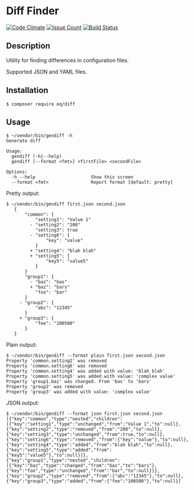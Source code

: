 # Diff Finder

[![Code Climate](https://codeclimate.com/github/orion122/project-lvl2-s141/badges/gpa.svg)](https://codeclimate.com/github/orion122/project-lvl2-s141)
[![Issue Count](https://codeclimate.com/github/orion122/project-lvl2-s141/badges/issue_count.svg)](https://codeclimate.com/github/orion122/project-lvl2-s141)
[![Build Status](https://travis-ci.org/orion122/project-lvl2-s141.svg?branch=master)](https://travis-ci.org/orion122/project-lvl2-s141)

## Description
Utility for finding differences in configuration files.

Supported JSON and YAML files.

## Installation
`$ composer require eq/diff`

## Usage
```
$ ~/vendor/bin/gendiff -h
Generate diff

Usage:
  gendiff (-h|--help)
  gendiff [--format <fmt>] <firstFile> <secondFile>

Options:
  -h --help                     Show this screen
  --format <fmt>                Report format [default: pretty]
```
Pretty output:
```
$ ~/vendor/bin/gendiff first.json second.json
   {
       "common": {
           "setting1": "Value 1"
         - "setting2": "200"
           "setting3": true
         - "setting6": {
               "key": "value"
           }
         + "setting4": "blah blah"
         + "setting5": {
               "key5": "value5"
           }
       }
       "group1": {
         - "baz": "bas"
         + "baz": "bars"
           "foo": "bar"
       }
     - "group2": {
           "abc": "12345"
       }
     + "group3": {
           "fee": "100500"
       }
   }
```
Plain output:
```
$ ~/vendor/bin/gendiff --format plain first.json second.json
Property 'common.setting2' was removed
Property 'common.setting6' was removed
Property 'common.setting4' was added with value: 'blah blah'
Property 'common.setting5' was added with value: 'complex value'
Property 'group1.baz' was changed. From 'bas' to 'bars'
Property 'group2' was removed
Property 'group3' was added with value: 'complex value'
```
JSON output:
```
$ ~/vendor/bin/gendiff --format json first.json second.json
[{"key":"common","type":"nested","children":[{"key":"setting1","type":"unchanged","from":"Value 1","to":null},{"key":"setting2","type":"removed","from":"200","to":null},{"key":"setting3","type":"unchanged","from":true,"to":null},{"key":"setting6","type":"removed","from":{"key":"value"},"to":null},{"key":"setting4","type":"added","from":"blah blah","to":null},{"key":"setting5","type":"added","from":{"key5":"value5"},"to":null}]},{"key":"group1","type":"nested","children":[{"key":"baz","type":"changed","from":"bas","to":"bars"},{"key":"foo","type":"unchanged","from":"bar","to":null}]},{"key":"group2","type":"removed","from":{"abc":"12345"},"to":null},{"key":"group3","type":"added","from":{"fee":"100500"},"to":null}]
```